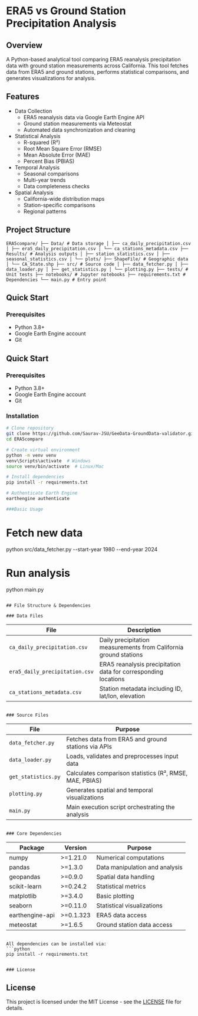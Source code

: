 # ERA5 vs Ground Station Precipitation Analysis

## Overview
A Python-based analytical tool comparing ERA5 reanalysis precipitation data with ground station measurements across California. This tool fetches data from ERA5 and ground stations, performs statistical comparisons, and generates visualizations for analysis.

## Features
- Data Collection
  - ERA5 reanalysis data via Google Earth Engine API
  - Ground station measurements via Meteostat
  - Automated data synchronization and cleaning
- Statistical Analysis
  - R-squared (R²)
  - Root Mean Square Error (RMSE)
  - Mean Absolute Error (MAE)
  - Percent Bias (PBIAS)
- Temporal Analysis
  - Seasonal comparisons
  - Multi-year trends
  - Data completeness checks
- Spatial Analysis
  - California-wide distribution maps
  - Station-specific comparisons
  - Regional patterns

## Project Structure
```
ERA5compare/ ├── Data/ # Data storage │ ├── ca_daily_precipitation.csv │ ├── era5_daily_precipitation.csv │ └── ca_stations_metadata.csv ├── Results/ # Analysis outputs │ ├── station_statistics.csv │ ├── seasonal_statistics.csv │ └── plots/ ├── ShapeFile/ # Geographic data │ └── CA_State.shp ├── src/ # Source code │ ├── data_fetcher.py │ ├── data_loader.py │ ├── get_statistics.py │ └── plotting.py ├── tests/ # Unit tests ├── notebooks/ # Jupyter notebooks ├── requirements.txt # Dependencies └── main.py # Entry point
```

## Quick Start

### Prerequisites
- Python 3.8+
- Google Earth Engine account
- Git


## Quick Start

### Prerequisites
- Python 3.8+
- Google Earth Engine account
- Git

### Installation
```sh
# Clone repository
git clone https://github.com/Saurav-JSU/GeeData-GroundData-validator.git
cd ERA5compare

# Create virtual environment
python -m venv venv
venv\Scripts\activate  # Windows
source venv/bin/activate  # Linux/Mac

# Install dependencies
pip install -r requirements.txt

# Authenticate Earth Engine
earthengine authenticate

###Basic Usage
```
# Fetch new data
python src/data_fetcher.py --start-year 1980 --end-year 2024

# Run analysis
python main.py
```

## File Structure & Dependencies

### Data Files
```
| File                        | Description                                                   |
|-----------------------------|---------------------------------------------------------------|
| `ca_daily_precipitation.csv`| Daily precipitation measurements from California ground stations |
| `era5_daily_precipitation.csv` | ERA5 reanalysis precipitation data for corresponding locations |
| `ca_stations_metadata.csv`  | Station metadata including ID, lat/lon, elevation             |
```

### Source Files
```
| File               | Purpose                                                   |
|--------------------|-----------------------------------------------------------|
| `data_fetcher.py`  | Fetches data from ERA5 and ground stations via APIs       |
| `data_loader.py`   | Loads, validates and preprocesses input data              |
| `get_statistics.py`| Calculates comparison statistics (R², RMSE, MAE, PBIAS)   |
| `plotting.py`      | Generates spatial and temporal visualizations             |
| `main.py`          | Main execution script orchestrating the analysis          |
```

### Core Dependencies
```
| Package          | Version  | Purpose                        |
|------------------|----------|--------------------------------|
| numpy            | >=1.21.0 | Numerical computations         |
| pandas           | >=1.3.0  | Data manipulation and analysis |
| geopandas        | >=0.9.0  | Spatial data handling          |
| scikit-learn     | >=0.24.2 | Statistical metrics            |
| matplotlib       | >=3.4.0  | Basic plotting                 |
| seaborn          | >=0.11.0 | Statistical visualizations     |
| earthengine-api  | >=0.1.323| ERA5 data access               |
| meteostat        | >=1.6.5  | Ground station data access     |
```

All dependencies can be installed via:
```python
pip install -r requirements.txt


### License
```
## License
This project is licensed under the MIT License - see the [LICENSE](LICENSE) file for details.
